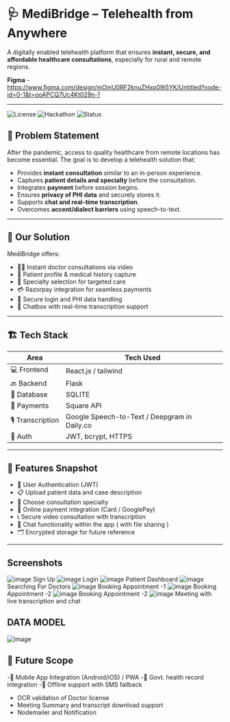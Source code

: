 # 🩺 MediBridge – Telehealth from Anywhere

A digitally enabled telehealth platform that ensures **instant, secure, and affordable healthcare consultations**, especially for rural and remote regions.


**Figma**  -  https://www.figma.com/design/mOjnU0RF2knuZHxp09j5YK/Untitled?node-id=0-1&t=ooAPCQ7Uc4Kt029n-1

---

![License](https://img.shields.io/badge/license-MIT-blue.svg)
![Hackathon](https://img.shields.io/badge/Hackathon-Veersa%202025-orange)
![Status](https://img.shields.io/badge/status-Prototype-green)


## 📌 Problem Statement

After the pandemic, access to quality healthcare from remote locations has become essential. The goal is to develop a telehealth solution that:

- Provides **instant consultation** similar to an in-person experience.
- Captures **patient details and specialty** before the consultation.
- Integrates **payment** before session begins.
- Ensures **privacy of PHI data** and securely stores it.
- Supports **chat and real-time transcription**.
- Overcomes **accent/dialect barriers** using speech-to-text.

---

## 🧠 Our Solution

MediBridge offers:

- 🧑‍⚕️ Instant doctor consultations via video
- 📄 Patient profile & medical history capture
- 🏥 Specialty selection for targeted care
- 💳 Razorpay integration for seamless payments
- 🔐 Secure login and PHI data handling
- 💬 Chatbox with real-time transcription support

---

## 🏗️ Tech Stack

| Area         | Tech Used                            |
|--------------|---------------------------------------|
| 💻 Frontend  | React.js / tailwind                 |
| 🔙 Backend   | Flask                               |
| 💾 Database  | SQLITE                              |
| 💸 Payments  | Square API                          |
| 🎙️ Transcription | Google Speech-to-Text / Deepgram in Daily.co |
| 🔐 Auth      | JWT, bcrypt, HTTPS                  |

---

## 🧾 Features Snapshot

- 🔐 User Authentication (JWT)
- 📋 Upload patient data and case description
- 🎯 Choose consultation specialty
- 💸 Online payment integration (Card / GooglePay)
- 📞 Secure video consultation with transcription
- 💬 Chat functionality within the app ( with file sharing )
- 🗂️ Encrypted storage for future reference

---

## Screenshots
![image](https://github.com/user-attachments/assets/404461e5-39e3-410a-914b-9ae65ea6ea1b)
Sign Up
![image](https://github.com/user-attachments/assets/6e24b810-c42d-40f8-ba94-81c2e5316844)
Login
![image](https://github.com/user-attachments/assets/80426b20-9511-4ae7-8344-343a5a3dfeb5)
Patient Dashboard
![image](https://github.com/user-attachments/assets/a273daf7-3f3f-489e-9148-1587076cc8e6)
Searching For Doctors
![image](https://github.com/user-attachments/assets/893bf8c3-a6c5-4e96-ab13-2e24b8e4cc7c)
Booking Appointment -1
![image](https://github.com/user-attachments/assets/8f320061-de8d-4e98-a6a8-4f283397e473)
Booking Appointment -2
![image](https://github.com/user-attachments/assets/0e60b65d-0836-4034-b778-bc0f0ae9f6d2)
Booking Appointment -2
![image](https://github.com/user-attachments/assets/4dc9f016-7311-47a4-8393-e7c060b61810)
Meeting with live transcription and chat



## DATA MODEL
![image](https://github.com/user-attachments/assets/7ce483d9-e740-4e0b-a738-521dbacd6b23)






## 🔮 Future Scope
 -📱 Mobile App Integration (Android/iOS) / PWA
 -🧾 Govt. health record integration
 -📶 Offline support with SMS fallback
 - OCR validation of Doctor license
 - Meeting Summary and transcript download support
 - Nodemailer and Notification 


